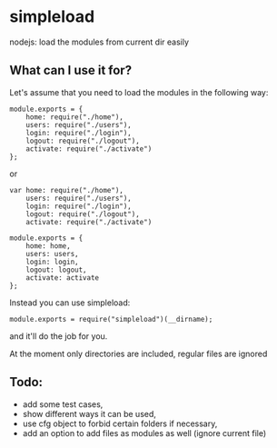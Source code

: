 simpleload
==========

nodejs: load the modules from current dir easily

What can I use it for?
----------------------

Let's assume that you need to load the modules in the following way:
    
    module.exports = {
        home: require("./home"),
        users: require("./users"),
        login: require("./login"),
        logout: require("./logout"),
        activate: require("./activate")
    };

or

    var home: require("./home"),
        users: require("./users"),
        login: require("./login"),
        logout: require("./logout"),
        activate: require("./activate")

    module.exports = {
        home: home,
        users: users,
        login: login,
        logout: logout,
        activate: activate
    };

Instead you can use simpleload:

    module.exports = require("simpleload")(__dirname);

and it'll do the job for you.

At the moment only directories are included, regular files are ignored

Todo:
-----
* add some test cases,
* show different ways it can be used,
* use cfg object to forbid certain folders if necessary,
* add an option to add files as modules as well (ignore current file)